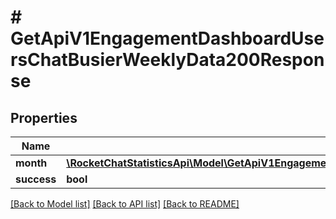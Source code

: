# # GetApiV1EngagementDashboardUsersChatBusierWeeklyData200Response

## Properties

Name | Type | Description | Notes
------------ | ------------- | ------------- | -------------
**month** | [**\RocketChatStatisticsApi\Model\GetApiV1EngagementDashboardUsersChatBusierWeeklyData200ResponseMonthInner[]**](GetApiV1EngagementDashboardUsersChatBusierWeeklyData200ResponseMonthInner.md) |  | [optional]
**success** | **bool** |  | [optional]

[[Back to Model list]](../../README.md#models) [[Back to API list]](../../README.md#endpoints) [[Back to README]](../../README.md)
